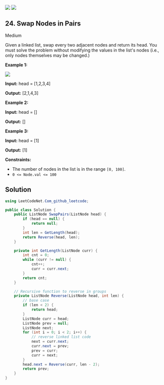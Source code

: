 [![](https://img.shields.io/github/stars/LeetCode-in-Net/LeetCode-in-Net?label=Stars&style=flat-square)](https://github.com/LeetCode-in-Net/LeetCode-in-Net)
[![](https://img.shields.io/github/forks/LeetCode-in-Net/LeetCode-in-Net?label=Fork%20me%20on%20GitHub%20&style=flat-square)](https://github.com/LeetCode-in-Net/LeetCode-in-Net/fork)

## 24\. Swap Nodes in Pairs

Medium

Given a linked list, swap every two adjacent nodes and return its head. You must solve the problem without modifying the values in the list's nodes (i.e., only nodes themselves may be changed.)

**Example 1:**

![](https://assets.leetcode.com/uploads/2020/10/03/swap_ex1.jpg)

**Input:** head = [1,2,3,4]

**Output:** [2,1,4,3] 

**Example 2:**

**Input:** head = []

**Output:** [] 

**Example 3:**

**Input:** head = [1]

**Output:** [1] 

**Constraints:**

*   The number of nodes in the list is in the range `[0, 100]`.
*   `0 <= Node.val <= 100`

## Solution

```csharp
using LeetCodeNet.Com_github_leetcode;

public class Solution {
    public ListNode SwapPairs(ListNode head) {
        if (head == null) {
            return null;
        }
        int len = GetLength(head);
        return Reverse(head, len);
    }

    private int GetLength(ListNode curr) {
        int cnt = 0;
        while (curr != null) {
            cnt++;
            curr = curr.next;
        }
        return cnt;
    }

    // Recursive function to reverse in groups
    private ListNode Reverse(ListNode head, int len) {
        // base case
        if (len < 2) {
            return head;
        }
        ListNode curr = head;
        ListNode prev = null;
        ListNode next;
        for (int i = 0; i < 2; i++) {
            // reverse linked list code
            next = curr.next;
            curr.next = prev;
            prev = curr;
            curr = next;
        }
        head.next = Reverse(curr, len - 2);
        return prev;
    }
}
```